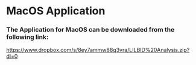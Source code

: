 # MacOS Application
### The Application for MacOS can be downloaded from the following link: 
https://www.dropbox.com/s/8ey7ammw88q3vra/LILBID%20Analysis.zip?dl=0
